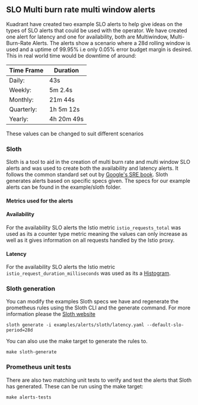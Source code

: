 ## SLO Multi burn rate multi window alerts
Kuadrant have created two example SLO alerts to help give ideas on the types of SLO alerts that could be used with the operator. We have created one alert for latency and one for availability, both are Multiwindow, Multi-Burn-Rate Alerts. The alerts show a scenario where a 28d rolling window is used and a uptime of 99.95% i.e only 0.05% error budget margin is desired. This in real world time would be downtime of around: 

| Time Frame | Duration   |
|------------|------------|
| Daily:     | 43s        |
| Weekly:    | 5m 2.4s    |
| Monthly:   | 21m 44s    |
| Quarterly: | 1h 5m 12s  |
| Yearly:    | 4h 20m 49s |

These values can be changed to suit different scenarios

### Sloth
Sloth is a tool to aid in the creation of multi burn rate and multi window SLO alerts and was used to create both the availability and latency alerts. It follows the common standard set out by [Google's SRE book](https://sre.google/workbook/implementing-slos/). Sloth generates alerts based on specific specs given. The specs for our example alerts can be found in the example/sloth folder.

#### Metrics used for the alerts
 
#### Availability
For the availability SLO alerts the Istio metric `istio_requests_total` was used as its a counter type metric meaning the values can only increase as well as it gives information on all requests handled by the Istio proxy.

#### Latency
For the availability SLO alerts the Istio metric `istio_request_duration_milliseconds` was used as its a [Histogram](https://prometheus.io/docs/concepts/metric_types/#histogram).

### Sloth generation
You can modify the examples Sloth specs we have and regenerate the prometheus rules using the Sloth CLI and the generate command. For more information please the [Sloth website](https://sloth.dev/usage/cli/)

```
sloth generate -i examples/alerts/sloth/latency.yaml --default-slo-period=28d
```
You can also use the make target to generate the rules to.

```
make sloth-generate
```
### Prometheus unit tests
There are also two matching unit tests to verify and test the alerts that Sloth has generated. These can be run using the make target:

```
make alerts-tests
```
